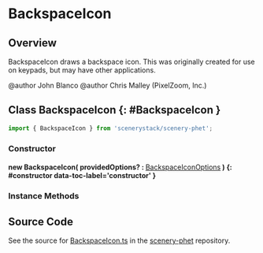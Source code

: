 # BackspaceIcon

## Overview

BackspaceIcon draws a backspace icon.
This was originally created for use on keypads, but may have other applications.

@author John Blanco
@author Chris Malley (PixelZoom, Inc.)

## Class BackspaceIcon {: #BackspaceIcon }


```js
import { BackspaceIcon } from 'scenerystack/scenery-phet';
```
### Constructor

#### new BackspaceIcon( providedOptions? : <span style="font-weight: 400;">[BackspaceIconOptions](../scenery-phet/BackspaceIcon.md#BackspaceIconOptions)</span> ) {: #constructor data-toc-label='constructor' }

### Instance Methods





## Source Code

See the source for [BackspaceIcon.ts](https://github.com/phetsims/scenery-phet/blob/main/js/BackspaceIcon.ts) in the [scenery-phet](https://github.com/phetsims/scenery-phet) repository.
